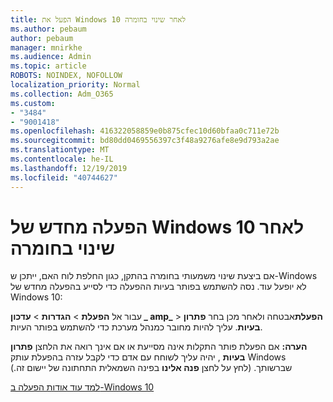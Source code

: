 ```yaml
---
title: הפעל את Windows 10 לאחר שינוי בחומרה
ms.author: pebaum
author: pebaum
manager: mnirkhe
ms.audience: Admin
ms.topic: article
ROBOTS: NOINDEX, NOFOLLOW
localization_priority: Normal
ms.collection: Adm_O365
ms.custom:
- "3484"
- "9001418"
ms.openlocfilehash: 416322058859e0b875cfec10d60bfaa0c711e72b
ms.sourcegitcommit: bd80dd0469556397c3f48a9276afe8e9d793a2ae
ms.translationtype: MT
ms.contentlocale: he-IL
ms.lasthandoff: 12/19/2019
ms.locfileid: "40744627"
---
```

# <a name="reactivating-windows-10-after-a-hardware-change"></a>הפעלה מחדש של Windows 10 לאחר שינוי בחומרה

אם ביצעת שינוי משמעותי בחומרה בהתקן, כגון החלפת לוח האם, ייתכן ש-Windows לא יופעל עוד. נסה להשתמש בפותר בעיות ההפעלה כדי לסייע בהפעלה מחדש של Windows 10:

עבור אל **הפעלת** > **הגדרות** > **עדכון _ amp_** > **הפעלת**אבטחה ולאחר מכן בחר **פתרון בעיות**. עליך להיות מחובר כמנהל מערכת כדי להשתמש בפותר העיות.

**הערה:** אם הפעלת פותר התקלות אינה מסייעת או אם אינך רואה את הלחצן **פתרון בעיות** , יהיה עליך לשוחח עם אדם כדי לקבל עזרה בהפעלת עותק Windows שברשותך. (לחץ על לחצן **פנה אלינו** בפינה השמאלית התחתונה של יישום זה.)

[למד עוד אודות הפעלה ב-Windows 10](https://support.microsoft.com/help/12440/windows-10-activate)
